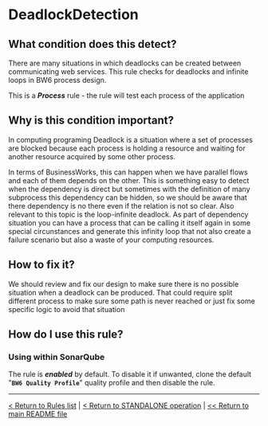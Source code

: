 # DeadlockDetection

## What condition does this detect?

There are many situations in which deadlocks can be created between communicating web services. This rule checks for deadlocks and infinite loops in BW6 process design.

This is a ***Process*** rule - the rule will test each process of the application

## Why is this condition important?

In computing programing Deadlock is a situation where a set of processes are blocked because each process is holding a resource and waiting for another resource acquired by some other process.

In terms of BusinessWorks, this can happen when we have parallel flows and each of them depends on the other. This is something easy to detect when the dependency is direct but sometimes with the definition of many subprocess this dependency can be hidden, so we should be aware that there dependency is no there even if the relation is not so clear. Also relevant to this topic is the loop-infinite deadlock. As part of dependency situation you can have a process that can be calling it itself again in some special circunstances and generate this infinity loop that not also create a failure scenario but also a waste of your computing resources. </thead>

## How to fix it?

We should review and fix our design to make sure there is no possible situation when a deadlock can be produced. That could require split different process to make sure some path is never reached or just fix some specific logic to avoid that situation

## How do I use this rule?

### Using within SonarQube

The rule is **_enabled_** by default. To disable it if unwanted, clone the default "**`BW6 Quality Profile`**" quality profile and then disable the rule.

---
[< Return to Rules list](./RULES.md) | [< Return to STANDALONE operation](../STANDALONE.md) | [<< Return to main README file](../../README.md)
